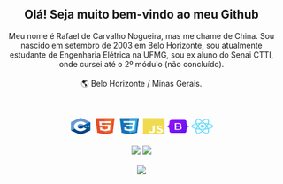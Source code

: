 <div align="center">
    <h2> Olá! Seja muito bem-vindo ao meu Github </h2>
    <p>
      Meu nome é Rafael de Carvalho Nogueira, mas me chame de China. Sou
      nascido em setembro de 2003 em Belo Horizonte, sou atualmente estudante de Engenharia Elétrica na UFMG,
      sou ex aluno do Senai CTTI, onde cursei até o 2º módulo (não concluído).
      <br><br>
      🌎 Belo Horizonte / Minas Gerais.
    </p>
    <br>
    <div style="display: inline_block">
      <br>
      <img height="30" width="40"
        src="https://raw.githubusercontent.com/devicons/devicon/master/icons/cplusplus/cplusplus-original.svg">
      <img height="30" width="40"
        src="https://raw.githubusercontent.com/devicons/devicon/master/icons/html5/html5-original.svg">
      <img height="30" width="40"
        src="https://raw.githubusercontent.com/devicons/devicon/master/icons/css3/css3-original.svg">
      <img height="30" width="40"
        src="https://raw.githubusercontent.com/devicons/devicon/master/icons/javascript/javascript-plain.svg">
      <img height="30" width="40"
        src="https://raw.githubusercontent.com/devicons/devicon/master/icons/bootstrap/bootstrap-original.svg">
      <img height="30" width="40"
        src="https://raw.githubusercontent.com/devicons/devicon/master/icons/react/react-original.svg">
    </div>
    <br>
    <div>
      <a href="https://www.instagram.com/ralf_china/" target="_blank"><img
          src="https://img.shields.io/badge/-Instagram-%23E4405F?style=for-the-badge&logo=instagram&logoColor=white"
          target="_blank"></a>
      <a href="https://www.linkedin.com/in/rafael-nogueira-49382b221//" target="_blank"><img
          src="https://img.shields.io/badge/-LinkedIn-%230077B5?style=for-the-badge&logo=linkedin&logoColor=white"
          target="_blank"></a>
    </div>
    <br>
    <div>
      <a href="https://github.com/Rafael-China">
        <img height="180em"
          src="https://github-readme-stats.vercel.app/api/top-langs/?username=Rafael-China&layout=compact&langs_count=7&theme=date_night" />
      </a>
    </div>
  </div>
